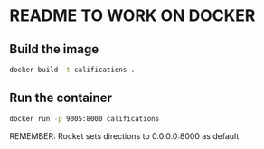 # README TO WORK ON DOCKER

## Build the image

```bash
docker build -t califications .
```

## Run the container

```bash
docker run -p 9005:8000 califications
```

REMEMBER: Rocket sets directions to 0.0.0.0:8000 as default
